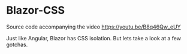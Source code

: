 # Blazor-CSS
Source code accompanying the video https://youtu.be/B8q46Qw_eUY

Just like Angular, Blazor has CSS isolation. But lets take a look at a few gotchas.
